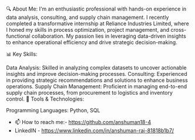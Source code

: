 🔍 About Me:
I'm an enthusiastic professional with hands-on experience in data analysis, consulting, and supply chain management. I recently completed a transformative internship at Reliance Industries Limited, where I honed my skills in process optimization, project management, and cross-functional collaboration. My passion lies in leveraging data-driven insights to enhance operational efficiency and drive strategic decision-making.

📊 Key Skills:

Data Analysis: Skilled in analyzing complex datasets to uncover actionable insights and improve decision-making processes.
Consulting: Experienced in providing strategic recommendations and solutions to enhance business operations.
Supply Chain Management: Proficient in managing end-to-end supply chain processes, from procurement to logistics and inventory control.
🔧 Tools & Technologies:

Programming Languages: Python, SQL

- 📫 How to reach me:- https://github.com/anshuman18-4
- LinkedIN - https://www.linkedin.com/in/anshuman-raj-81818b1b7/

<!---
anshuman18-4/anshuman18-4 is a ✨ special ✨ repository because its `README.md` (this file) appears on your GitHub profile.
You can click the Preview link to take a look at your changes.
--->
